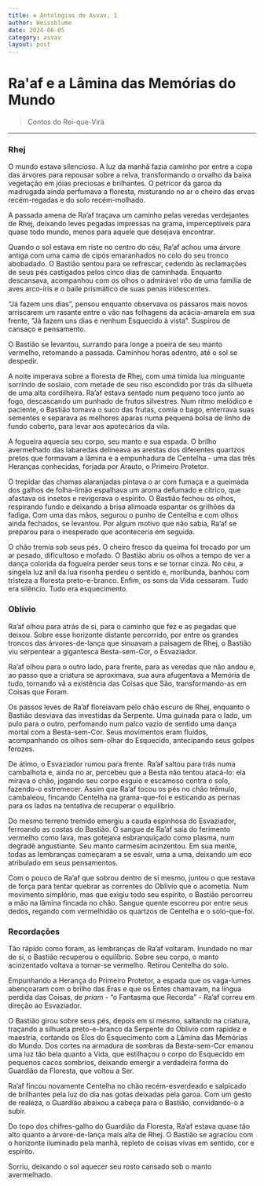 ```yaml
---
title: ❁ Antologias de Asvav, 1
author: Weissblume
date: 2024-06-05
category: asvav
layout: post
---
```


# **Ra'af e a Lâmina das Memórias do Mundo**

> Contos do Rei-que-Virá

___

### **Rhej**

​O mundo estava silencioso. A luz da manhã fazia caminho por entre a copa das árvores para repousar sobre a relva, transformando o orvalho da baixa vegetação em jóias preciosas e brilhantes. O petricor da garoa da madrugada ainda perfumava a floresta, misturando no ar o cheiro das ervas recém-regadas e do solo recém-molhado.

​A passada amena de Ra’af traçava um caminho pelas veredas verdejantes de Rhej, deixando leves pegadas impressas na grama, imperceptíveis para quase todo mundo, menos para aquele que desejava encontrar.

​Quando o sol estava em riste no centro do céu, Ra’af achou uma árvore antiga com uma cama de cipós emaranhados no colo do seu tronco abobadado. O Bastião sentou para se refrescar, cedendo às reclamações de seus pés castigados pelos cinco dias de caminhada. Enquanto descansava, acompanhou com os olhos o admirável vôo de uma família de aves arco-íris e o baile prismático de suas penas iridescentes. 

​“Já fazem uns dias”, pensou enquanto observava os pássaros mais novos arriscarem um rasante entre o vão nas folhagens da acácia-amarela em sua frente, “Já fazem uns dias e nenhum Esquecido à vista”. Suspirou de cansaço e pensamento.

​O Bastião se levantou, surrando para longe a poeira de seu manto vermelho, retomando a passada. Caminhou horas adentro, até o sol se despedir.

​A noite imperava sobre a floresta de Rhej, com uma tímida lua minguante sorrindo de soslaio, com metade de seu riso escondido por trás da silhueta de uma alta cordilheira. Ra’af estava sentado num pequeno toco junto ao fogo, descascando um punhado de frutos silvestres. Num ritmo melódico e paciente, o Bastião tomava o suco das frutas, comia o bago, enterrava suas sementes e separava as melhores aparas numa pequena bolsa de linho de fundo coberto, para levar aos apotecários da vila. 

​A fogueira aquecia seu corpo, seu manto e sua espada. O brilho avermelhado das labaredas delineava as arestas dos diferentes quartzos pretos que formavam a lâmina e a empunhadura de Centelha - uma das três Heranças conhecidas, forjada por Arauto, o Primeiro Protetor. 

​O trepidar das chamas alaranjadas pintava o ar com fumaça e a queimada dos galhos de folha-limão espalhava um aroma defumado e cítrico, que afastava os insetos e revigorava o espírito. O Bastião fechou os olhos, respirando fundo e deixando a brisa alimoada espantar os grilhões da fadiga. Com uma das mãos, segurou o punho de Centelha e com olhos ainda fechados, se levantou. Por algum motivo que não sabia, Ra’af se preparou para o inesperado que aconteceria em seguida.

​O chão tremia sob seus pés. O cheiro fresco da queima foi trocado por um ar pesado, dificultoso e mofado. O Bastião abriu os olhos a tempo de ver a dança colorida da fogueira perder seus tons e se tornar cinza. No céu, a singela luz anil da lua risonha perdeu o sentido e, moribunda, banhou com tristeza a floresta preto-e-branco. Enfim, os sons da Vida cessaram. Tudo era silêncio. Tudo era esquecimento.

### **Oblívio**

​Ra’af olhou para atrás de si, para o caminho que fez e as pegadas que deixou. Sobre esse horizonte distante percorrido, por entre os grandes troncos das árvores-de-lança que sinuavam a paisagem de Rhej, o Bastião viu serpentear a gigantesca Besta-sem-Cor, o Esvaziador.

​Ra’af olhou para o outro lado, para frente, para as veredas que não andou e, ao passo que a criatura se aproximava, sua aura afugentava a Memória de tudo, tornando vã a existência das Coisas que São, transformando-as em Coisas que Foram.

​Os passos leves de Ra’af floreiavam pelo chão escuro de Rhej, enquanto o Bastião desviava das investidas da Serpente. Uma guinada para o lado, um pulo para o outro, perfomando num palco vazio de sentido uma dança mortal com a Besta-sem-Cor. Seus movimentos eram fluidos, acompanhando os olhos sem-olhar do Esquecido, antecipando seus golpes ferozes.

​De átimo, o Esvaziador rumou para frente. Ra’af saltou para trás numa cambalhota e, ainda no ar, percebeu que a Besta não tentou atacá-lo: ela mirava o chão, jogando seu corpo esguio e escamoso contra o solo, fazendo-o estremecer. Assim que Ra’af tocou os pés no chão trêmulo, cambaleou, fincando Centelha na grama-que-foi e esticando as pernas para os lados na tentativa de recuperar o equilíbrio. 

​Do mesmo terreno tremido emergiu a cauda espinhosa do Esvaziador, ferroando as costas do Bastião. O sangue de Ra’af saía do ferimento vermelho como lava, mas gotejava esbranquiçado como plasma, num degradê angustiante. Seu manto carmesim acinzentou. Em sua mente, todas as lembranças começaram a se esvair, uma a uma, deixando um eco atribulado em seus pensamentos.

​Com o pouco de Ra’af que sobrou dentro de si mesmo, juntou o que restava de força para tentar quebrar as correntes do Oblívio que o acometia. Num movimento simplório, mas que exigiu todo seu espírito, o Bastião percorreu a mão na lâmina fincada no chão. Sangue quente escorreu por entre seus dedos, regando com vermelhidão os quartzos de Centelha e o solo-que-foi. 

### **Recordações**

​Tão rápido como foram, as lembranças de Ra’af voltaram. Inundado no mar de si, o Bastião recuperou o equilíbrio. Sobre seu corpo, o manto acinzentado voltava a tornar-se vermelho. Retirou Centelha do solo. 

​Empunhando a Herança do Primeiro Protetor, a espada que os vaga-lumes abençoaram com o brilho das Eras e que os Entes chamavam, na língua perdida das Coisas, de *priam* - “o Fantasma que Recorda” - Ra’af correu em direção ao Esvaziador.

​O Bastião girou sobre seus pés, depois em si mesmo, saltando na criatura, traçando a silhueta preto-e-branco da Serpente do Oblívio com rapidez e maestria, cortando os Elos do Esquecimento com a Lâmina das Memórias do Mundo. Dos cortes na armadura de sombras da Besta-sem-Cor emanou uma luz tão bela quanto a Vida, que estilhaçou o corpo do Esquecido em pequenos cacos sombrios, deixando emergir a verdadeira forma do Guardião da Floresta, que voltou a Ser.

​Ra’af fincou novamente Centelha no chão recém-esverdeado e salpicado de brilhantes pela luz do dia nas gotas deixadas pela garoa. Com um gesto de realeza, o Guardião abaixou a cabeça para o Bastião, convidando-o a subir.

​Do topo dos chifres-galho do Guardião da Floresta, Ra’af estava quase tão alto quanto a árvore-de-lança mais alta de Rhej. O Bastião se agraciou com o horizonte iluminado pela manhã, repleto de coisas vivas em sentido, cor e espírito. 

​Sorriu, deixando o sol aquecer seu rosto cansado sob o manto avermelhado.
